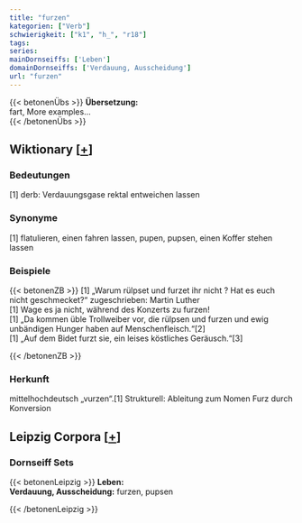 ```yaml
---
title: "furzen"
kategorien: ["Verb"]
schwierigkeit: ["k1", "h_", "r18"]
tags:
series:
mainDornseiffs: ['Leben']
domainDornseiffs: ['Verdauung, Ausscheidung']
url: "furzen"
---
```


{{< betonenÜbs >}}
**Übersetzung:**  
fart, More examples...  
{{< /betonenÜbs >}}

## Wiktionary [[+](https://de.wiktionary.org/wiki/furzen)]

### Bedeutungen
[1] derb: Verdauungsgase rektal entweichen lassen  

### Synonyme
[1] flatulieren, einen fahren lassen, pupen, pupsen, einen Koffer stehen lassen  

### Beispiele
{{< betonenZB >}}
[1] „Warum rülpset und furzet ihr nicht ? Hat es euch nicht geschmecket?“ zugeschrieben:  Martin Luther  
[1] Wage es ja nicht, während des Konzerts zu furzen!  
[1] „Da kommen üble Trollweiber vor, die rülpsen und furzen und ewig unbändigen Hunger haben auf Menschenfleisch.“[2]  
[1] „Auf dem Bidet furzt sie, ein leises köstliches Geräusch.“[3]  

{{< /betonenZB >}}
### Herkunft
mittelhochdeutsch „vurzen“.[1] Strukturell: Ableitung zum Nomen Furz durch Konversion  


## Leipzig Corpora [[+](https://corpora.uni-leipzig.de/en/res?word=furzen&corpusId=deu_newscrawl-public_2018)]

### Dornseiff Sets
{{< betonenLeipzig >}}
**Leben:**  
**Verdauung, Ausscheidung:** furzen, pupsen  

{{< /betonenLeipzig >}}
